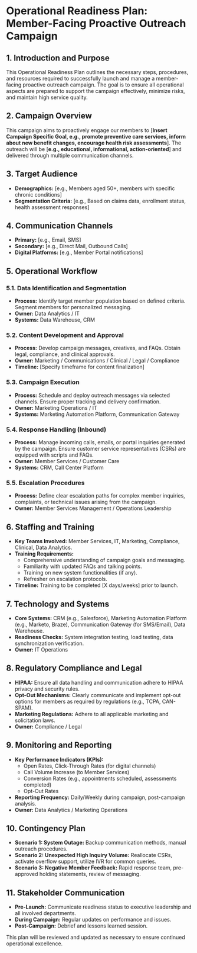 
# Operational Readiness Plan: Member-Facing Proactive Outreach Campaign

## 1. Introduction and Purpose
This Operational Readiness Plan outlines the necessary steps, procedures, and resources required to successfully launch and manage a member-facing proactive outreach campaign. The goal is to ensure all operational aspects are prepared to support the campaign effectively, minimize risks, and maintain high service quality.

## 2. Campaign Overview
This campaign aims to proactively engage our members to [**Insert Campaign Specific Goal, e.g., promote preventive care services, inform about new benefit changes, encourage health risk assessments**]. The outreach will be [**e.g., educational, informational, action-oriented**] and delivered through multiple communication channels.

## 3. Target Audience
*   **Demographics:** [e.g., Members aged 50+, members with specific chronic conditions]
*   **Segmentation Criteria:** [e.g., Based on claims data, enrollment status, health assessment responses]

## 4. Communication Channels
*   **Primary:** [e.g., Email, SMS]
*   **Secondary:** [e.g., Direct Mail, Outbound Calls]
*   **Digital Platforms:** [e.g., Member Portal notifications]

## 5. Operational Workflow

### 5.1. Data Identification and Segmentation
*   **Process:** Identify target member population based on defined criteria. Segment members for personalized messaging.
*   **Owner:** Data Analytics / IT
*   **Systems:** Data Warehouse, CRM

### 5.2. Content Development and Approval
*   **Process:** Develop campaign messages, creatives, and FAQs. Obtain legal, compliance, and clinical approvals.
*   **Owner:** Marketing / Communications / Clinical / Legal / Compliance
*   **Timeline:** [Specify timeframe for content finalization]

### 5.3. Campaign Execution
*   **Process:** Schedule and deploy outreach messages via selected channels. Ensure proper tracking and delivery confirmation.
*   **Owner:** Marketing Operations / IT
*   **Systems:** Marketing Automation Platform, Communication Gateway

### 5.4. Response Handling (Inbound)
*   **Process:** Manage incoming calls, emails, or portal inquiries generated by the campaign. Ensure customer service representatives (CSRs) are equipped with scripts and FAQs.
*   **Owner:** Member Services / Customer Care
*   **Systems:** CRM, Call Center Platform

### 5.5. Escalation Procedures
*   **Process:** Define clear escalation paths for complex member inquiries, complaints, or technical issues arising from the campaign.
*   **Owner:** Member Services Management / Operations Leadership

## 6. Staffing and Training
*   **Key Teams Involved:** Member Services, IT, Marketing, Compliance, Clinical, Data Analytics.
*   **Training Requirements:**
    *   Comprehensive understanding of campaign goals and messaging.
    *   Familiarity with updated FAQs and talking points.
    *   Training on new system functionalities (if any).
    *   Refresher on escalation protocols.
*   **Timeline:** Training to be completed [X days/weeks] prior to launch.

## 7. Technology and Systems
*   **Core Systems:** CRM (e.g., Salesforce), Marketing Automation Platform (e.g., Marketo, Braze), Communication Gateway (for SMS/Email), Data Warehouse.
*   **Readiness Checks:** System integration testing, load testing, data synchronization verification.
*   **Owner:** IT Operations

## 8. Regulatory Compliance and Legal
*   **HIPAA:** Ensure all data handling and communication adhere to HIPAA privacy and security rules.
*   **Opt-Out Mechanisms:** Clearly communicate and implement opt-out options for members as required by regulations (e.g., TCPA, CAN-SPAM).
*   **Marketing Regulations:** Adhere to all applicable marketing and solicitation laws.
*   **Owner:** Compliance / Legal

## 9. Monitoring and Reporting
*   **Key Performance Indicators (KPIs):**
    *   Open Rates, Click-Through Rates (for digital channels)
    *   Call Volume Increase (to Member Services)
    *   Conversion Rates (e.g., appointments scheduled, assessments completed)
    *   Opt-Out Rates
*   **Reporting Frequency:** Daily/Weekly during campaign, post-campaign analysis.
*   **Owner:** Data Analytics / Marketing Operations

## 10. Contingency Plan
*   **Scenario 1: System Outage:** Backup communication methods, manual outreach procedures.
*   **Scenario 2: Unexpected High Inquiry Volume:** Reallocate CSRs, activate overflow support, utilize IVR for common queries.
*   **Scenario 3: Negative Member Feedback:** Rapid response team, pre-approved holding statements, review of messaging.

## 11. Stakeholder Communication
*   **Pre-Launch:** Communicate readiness status to executive leadership and all involved departments.
*   **During Campaign:** Regular updates on performance and issues.
*   **Post-Campaign:** Debrief and lessons learned session.

This plan will be reviewed and updated as necessary to ensure continued operational excellence.